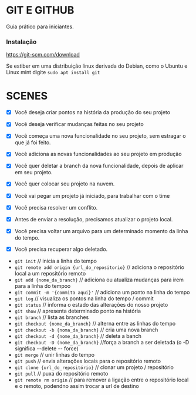 # GIT E GITHUB

Guia prático para iniciantes.

### Instalação

https://git-scm.com/download

Se estiber em uma distribuição linux derivada do Debian, como o Ubuntu e Linux mint digite `sudo apt install git`

# SCENES

- [x] Você deseja criar pontos na história da produção do seu projeto
- [x] Você deseja verificar mudanças feitas no seu projeto

- [x] Você começa uma nova funcionalidade no seu projeto, sem estragar o que já foi feito.
- [x] Você adiciona as novas funcionalidades ao seu projeto em produção
- [x] Você quer deletar a branch da nova funcionalidade, depois de aplicar em seu projeto.

- [x] Você quer colocar seu projeto na nuvem.

- [x] Você vai pegar um projeto já iniciado, para trabalhar com o time
- [x] Você precisa resolver um conflito.
- [x] Antes de enviar a resolução, precisamos atualizar o projeto local.

- [x] Você precisa voltar um arquivo para um determinado momento da linha do tempo.
- [x] Você precisa recuperar algo deletado.

* `git init` // inicia a linha do tempo 
* `git remote add origin {url_do_repositorio}` // adiciona o repositório local a um repositório remoto
* `git add {nome_da_branch}` // adiciona ou atualiza mudanças para irem para a linha do tempoo
* `git commit -m '{commita aqui}'` // adiciona um ponto na linha do tempo
* `git log` // visualiza os pontos na linha do tempo / commit
* `git status` // informa o estado das alterações do nosso projeto
* `git show` // apresenta determinado ponto na história
* `git branch` // lista as branches
* `git checkout {nome_da_branch}` // alterna entre as linhas do tempo
* `git checkout -b {noma_da_branch}` // cria uma nova branch
* `git checkout -d {nome_da_branch}` // deleta a banch
* `git checkout -D (nome_da_branch}` //força a branch a ser deletada (o -D significa --delete -- force)
* `git merge` // unir linhas do tempo
* `git push` // envia alterações locais para o repositório remoto
* `git clone {url_do_repositório}` // clonar um projeto / repositório
* `git pull` // puxa do repositório remoto
* `git remote rm origin` // para remover a ligação entre o repositório local e o remoto, podendno assim trocar a url de destino
